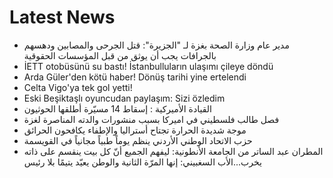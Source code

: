 # Latest News
-  مدير عام وزارة الصحة بغزة لـ "الجزيرة": قتل الجرحى والمصابين ودهسهم بالجرافات يجب أن يوثق من قبل المؤسسات الحقوقية
-  İETT otobüsünü su bastı! İstanbulluların ulaşımı çileye döndü
-  Arda Güler'den kötü haber! Dönüş tarihi yine ertelendi
-  Celta Vigo'ya tek gol yetti!
-  Eski Beşiktaşlı oyuncudan paylaşım: Sizi özledim
-  القيادة الأميركية : إسقاط 14 مسيّرة أطلقها الحوثيون
-  فصل طالب فلسطيني في اميركا بسبب منشورات والدته المناصرة لغزة
-  موجة شديدة الحرارة تجتاح أستراليا والإطفاء يكافحون الحرائق
-  حزب الاتحاد الوطني الأردني ينظم يوماً طبياً مجانياً في القويسمة
-  المطران عبد الساتر من الجامعة الأنطونية: ليفهم الجميع أنّ كل بيت ينقسم على ذاته يخرب...الأب السغبيني: إنها المرّة الثانية والوطن يعيّد يتيمًا بلا رئيس
